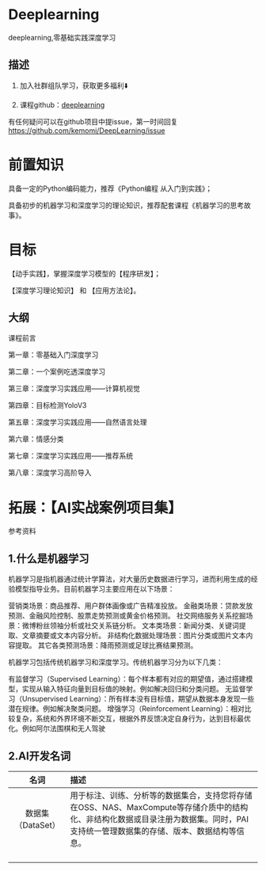 # Deeplearning
deeplearning,零基础实践深度学习

## 描述


1. 加入社群组队学习，获取更多福利⬇️


2. 课程github：[deeplearning](https://github.com/kemomi/Deeplearning)

有任何疑问可以在github项目中提issue，第一时间回复
https://github.com/kemomi/DeepLearning/issue






# 前置知识

具备一定的Python编码能力，推荐《Python编程 从入门到实践》；

具备初步的机器学习和深度学习的理论知识，推荐配套课程《机器学习的思考故事》。

# 目标

【动手实践】，掌握深度学习模型的【程序研发】；

【深度学习理论知识】 和 【应用方法论】。

## 大纲


课程前言


第一章：零基础入门深度学习



第二章：一个案例吃透深度学习



第三章：深度学习实践应用——计算机视觉



第四章：目标检测YoloV3



第五章：深度学习实践应用——自然语言处理



第六章：情感分类



第七章：深度学习实践应用——推荐系统



第八章：深度学习高阶导入


# 拓展：【AI实战案例项目集】
参考资料


## 1.什么是机器学习

机器学习是指机器通过统计学算法，对大量历史数据进行学习，进而利用生成的经验模型指导业务。目前机器学习主要应用在以下场景：

营销类场景：商品推荐、用户群体画像或广告精准投放。
金融类场景：贷款发放预测、金融风险控制、股票走势预测或黄金价格预测。
社交网络服务关系挖掘场景：微博粉丝领袖分析或社交关系链分析。
文本类场景：新闻分类、关键词提取、文章摘要或文本内容分析。
非结构化数据处理场景：图片分类或图片文本内容提取。
其它各类预测场景：降雨预测或足球比赛结果预测。

机器学习包括传统机器学习和深度学习。传统机器学习分为以下几类：

有监督学习（Supervised Learning）：每个样本都有对应的期望值，通过搭建模型，实现从输入特征向量到目标值的映射。例如解决回归和分类问题。
无监督学习（Unsupervised Learning）：所有样本没有目标值，期望从数据本身发现一些潜在规律。例如解决聚类问题。
增强学习（Reinforcement Learning）：相对比较复杂，系统和外界环境不断交互，根据外界反馈决定自身行为，达到目标最优化。例如阿尔法围棋和无人驾驶

## 2.AI开发名词

|  名词   | 描述  |
|  :----:  | :----  |
| 数据集（DataSet）  | 用于标注、训练、分析等的数据集合，支持您将存储在OSS、NAS、MaxCompute等存储介质中的结构化、非结构化数据或目录注册为数据集。同时，PAI支持统一管理数据集的存储、版本、数据结构等信息。 |
|   |  |
|   |  |
|   |  |
|   |  |



